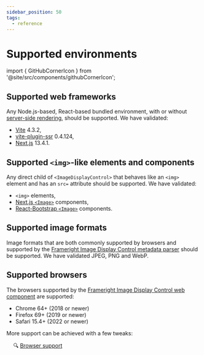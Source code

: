 ```yaml
---
sidebar_position: 50
tags:
  - reference
---
```


# Supported environments

import { GitHubCornerIcon } from '@site/src/components/githubCornerIcon';

<GitHubCornerIcon href="https://github.com/Frameright/react-image-display-control" />

## Supported web frameworks

Any Node.js-based, React-based bundled environment, with or without
[server-side rendering](ssr.md), should be supported. We have validated:

- [Vite](https://vitejs.dev/) 4.3.2,
- [vite-plugin-ssr](https://vite-plugin-ssr.com/) 0.4.124,
- [Next.js](https://nextjs.org/) 13.4.1.

## Supported `<img>`-like elements and components

Any direct child of `<ImageDisplayControl>` that behaves like an `<img>` element
and has an `src=` attribute should be supported. We have validated:

- `<img>` elements,
- [Next.js `<Image>`](https://nextjs.org/docs/api-reference/next/image)
  components,
- [React-Bootstrap `<Image>`](https://react-bootstrap.github.io/components/images/)
  components.

## Supported image formats

Image formats that are both commonly supported by browsers and supported by the
[Frameright Image Display Control metadata parser](../javascript/README.md)
should be supported. We have validated JPEG, PNG and WebP.

## Supported browsers

The browsers supported by the
[Frameright Image Display Control web component](../web-component/README.md)
are supported:

- Chrome 64+ (2018 or newer)
- Firefox 69+ (2019 or newer)
- Safari 15.4+ (2022 or newer)

More support can be achieved with a few tweaks:

&emsp; :mag: [Browser support](../web-component/browsers.md)
